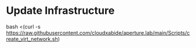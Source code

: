# Update Infrastructure 

bash <(curl -s https://raw.githubusercontent.com/cloudxabide/aperture.lab/main/Scripts/create_virt_network.sh)

